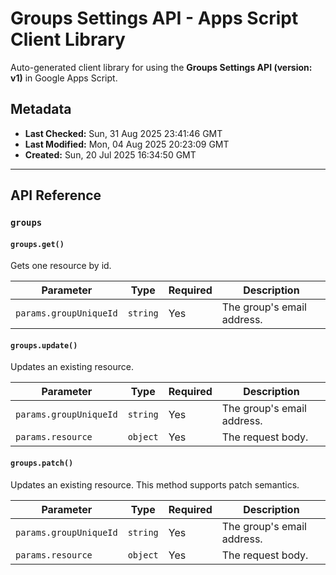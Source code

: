 # Groups Settings API - Apps Script Client Library

Auto-generated client library for using the **Groups Settings API (version: v1)** in Google Apps Script.

## Metadata

- **Last Checked:** Sun, 31 Aug 2025 23:41:46 GMT
- **Last Modified:** Mon, 04 Aug 2025 20:23:09 GMT
- **Created:** Sun, 20 Jul 2025 16:34:50 GMT



---

## API Reference

### `groups`

#### `groups.get()`

Gets one resource by id.

| Parameter | Type | Required | Description |
|---|---|---|---|
| `params.groupUniqueId` | `string` | Yes | The group's email address. |

#### `groups.update()`

Updates an existing resource.

| Parameter | Type | Required | Description |
|---|---|---|---|
| `params.groupUniqueId` | `string` | Yes | The group's email address. |
| `params.resource` | `object` | Yes | The request body. |

#### `groups.patch()`

Updates an existing resource. This method supports patch semantics.

| Parameter | Type | Required | Description |
|---|---|---|---|
| `params.groupUniqueId` | `string` | Yes | The group's email address. |
| `params.resource` | `object` | Yes | The request body. |